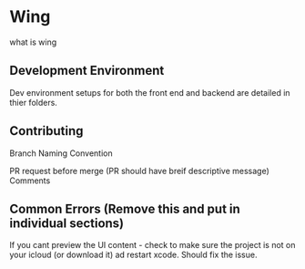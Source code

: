 # Wing

what is wing

## Development Environment      
Dev environment setups for both the front end and backend are detailed in thier folders. 

## Contributing
Branch Naming Convention    

PR request before merge (PR should have breif descriptive message)   
Comments 

## Common Errors  (Remove this and put in individual sections)

If you cant preview the UI content - check to make sure the project is not on your icloud (or download it) ad restart xcode. Should fix the issue. 

